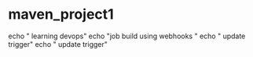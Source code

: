 # maven_project1
echo " learning devops"
echo "job build using webhooks "
echo " update trigger"
echo " update trigger"
